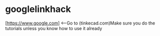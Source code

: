 # googlelinkhack

[https://www.google.com]
<--Go to (tinkecad.com)Make sure you do the tutorials unless you know how to use it already
